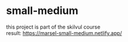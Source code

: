# small-medium
this project is part of the skilvul course
<br>
result: https://marsel-small-medium.netlify.app/
